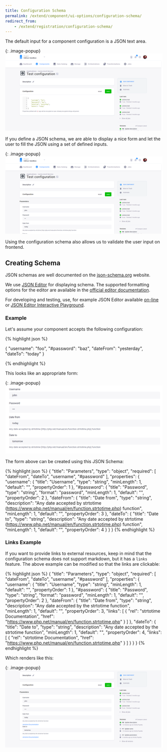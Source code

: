 ```yaml
---
title: Configuration Schema
permalink: /extend/component/ui-options/configuration-schema/
redirect_from:
    - /extend/registration/configuration-schema/
---
```


The default input for a component configuration is a JSON text area.

{: .image-popup}
![Generic configuration screenshot](/extend/component/ui-options/configuration.png)

If you define a JSON schema, we are able to display a nice form and
let the user to fill the JSON using a set of defined inputs.

{: .image-popup}
![Configuration schema](/extend/component/ui-options/configuration-schema-1.png)

Using the configuration schema also allows us to validate the user input on frontend.

## Creating Schema

JSON schemas are well documented on the [json-schema.org](https://json-schema.org/) website.

We use [JSON Editor](https://github.com/json-editor/json-editor) for displaying schema.
The supported formatting options for
the editor are available in the [official editor documentation](https://github.com/json-editor/json-editor#format).

For developing and testing,
use, for example JSON Editor available [on-line](http://jeremydorn.com/json-editor/) or
[JSON Editor Interactive Playground](https://pmk65.github.io/jedemov2/dist/demo.html).

### Example
Let's assume your component accepts the following configuration:

{% highlight json %}

{
    "username": "foo",
    "#password": "baz",
    "dateFrom": "yesterday",
    "dateTo": "today"
}

{% endhighlight %}

This looks like an appropriate form:

{: .image-popup}
![Configuration form](/extend/component/ui-options/form.png)

The form above can be created using this JSON Schema:

{% highlight json %}
{
    "title": "Parameters",
    "type": "object",
    "required": [
        "dateFrom",
        "dateTo",
        "username",
        "#password"
    ],
    "properties": {
        "username": {
            "title": "Username",
            "type": "string",
            "minLength": 1,
            "default": "",
            "propertyOrder": 1
        },
        "#password": {
            "title": "Password",
            "type": "string",
            "format": "password",
            "minLength": 1,
            "default": "",
            "propertyOrder": 2
        },
        "dateFrom": {
            "title": "Date from",
            "type": "string",
            "description": "Any date accepted by strtotime (https://www.php.net/manual/en/function.strtotime.php) function",
            "minLength": 1,
            "default": "",
            "propertyOrder": 3
        },
        "dateTo": {
            "title": "Date to",
            "type": "string",
            "description": "Any date accepted by strtotime (https://www.php.net/manual/en/function.strtotime.php) function",
            "minLength": 1,
            "default": "",
            "propertyOrder": 4
        }
    }
}
{% endhighlight %}

### Links Example
If you want to provide links to external resources, keep in mind that the configuration schema does not support markdown, 
but it has a `links` feature. The above example can be modified so that the links are clickable:

{% highlight json %}
{
    "title": "Parameters",
    "type": "object",
    "required": [
        "dateFrom",
        "dateTo",
        "username",
        "#password"
    ],
    "properties": {
        "username": {
            "title": "Username",
            "type": "string",
            "minLength": 1,
            "default": "",
            "propertyOrder": 1
        },
        "#password": {
            "title": "Password",
            "type": "string",
            "format": "password",
            "minLength": 1,
            "default": "",
            "propertyOrder": 2
        },
        "dateFrom": {
            "title": "Date from",
            "type": "string",
            "description": "Any date accepted by the strtotime function",            
            "minLength": 1,
            "default": "",
            "propertyOrder": 3,
            "links": [
                {
                    "rel": "strtotime Documentation",
                    "href": "https://www.php.net/manual/en/function.strtotime.php"
                }
            ]
        },
        "dateTo": {
            "title": "Date to",
            "type": "string",
            "description": "Any date accepted by the strtotime function",
            "minLength": 1,
            "default": "",
            "propertyOrder": 4,
            "links": [
                {
                    "rel": "strtotime Documentation",
                    "href": "https://www.php.net/manual/en/function.strtotime.php"
                }
            ]
        }
    }
}
{% endhighlight %}

Which renders like this:

{: .image-popup}
![Configuration Schema with links](/extend/component/ui-options/configuration-schema-2.png)
